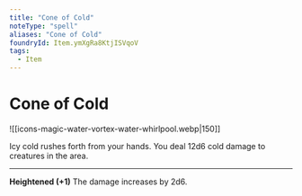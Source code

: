 ```yaml
---
title: "Cone of Cold"
noteType: "spell"
aliases: "Cone of Cold"
foundryId: Item.ymXgRa8KtjISVqoV
tags:
  - Item
---
```


# Cone of Cold
![[icons-magic-water-vortex-water-whirlpool.webp|150]]

Icy cold rushes forth from your hands. You deal 12d6 cold damage to creatures in the area.

* * *

**Heightened (+1)** The damage increases by 2d6.
